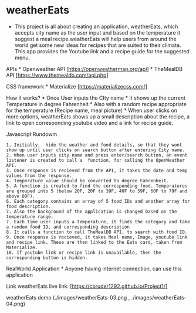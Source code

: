 # weatherEats

* This project is all about creating an application, weatherEats, which accepts city name as the user input and based on the temperature it suggest a meal recipe.weatherEats will help users from around the world get some new ideas for recipes that are suited to their climate. This app provides the Youtube link and a recipe guide for the suggested menu.

APIs 
        * Openweather API [https://openweathermap.org/api]
        * TheMealDB API [https://www.themealdb.com/api.php]

CSS framework
        * Materialize [https://materializecss.com/]
    
How it works?
        * Once User inputs the CIty name
        * It shows up the current Temperature in degree Fahrenheit
        * Also with a random recipe appropriate for the temperature (Recipe name, meal picture)
        * When user clicks on more options, weatherEats shows up a small description about the recipe, a link to open corresponding youtube video and a link for recipe guide.

Javascript Rundowm

    1. Initially,  hide the weather and food details, so that they wont show up until user clicks on search button after entering City name.
    2. When user inputs city name and press enter/search button, an event listener is created to call a  function, for calling the OpenWeather API. 
    3. Once response is recieved from the API, it takes the date and temp values from the response.
    4. Temperature value should be converted to degree Fahrenheit.
    5. A function is created to find the corresponding food. Temperatures are grouped into 5 (below 20F, 20F to 39F, 40F to 59F, 60F to 79F and above 80F).
    6. Each category contains an array of 5 food IDs and another array for food description.
    7. Also the background of the application is changed based on the temperature range.
    7. Each time user inputs a temperature, it finds the category and take a random food ID, and corresponding description
    8. It calls a function to call TheMealDB API, to search with food ID.
    9. Once response is recieved, it takes Meal name, Image, youtube link and recipe link. These are then linked to the Eats card, taken from Materialize.
    10. If youtube link or recipe link is unavailable, then the corresponding button is hidden.

RealWorld Application
        * Anyone having internet connection, can use this application
 
Link
     weatherEats live link: [https://cbruder1292.github.io/Project1/]

weatherEats demo (./images/weatherEats-03.png , ./images/weatherEats-04.png)
